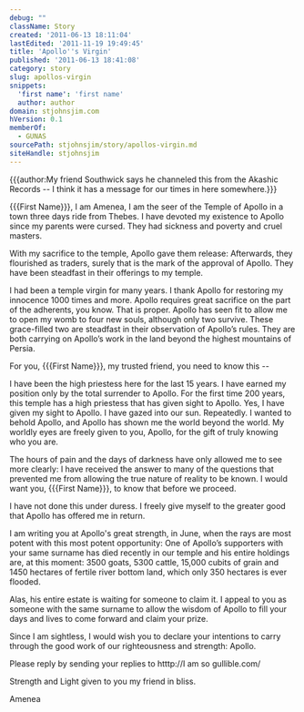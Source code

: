 ```yaml
---
debug: ""
className: Story
created: '2011-06-13 18:11:04'
lastEdited: '2011-11-19 19:49:45'
title: 'Apollo''s Virgin'
published: '2011-06-13 18:41:08'
category: story
slug: apollos-virgin
snippets:
  'first name': 'first name'
  author: author
domain: stjohnsjim.com
hVersion: 0.1
memberOf:
  - GUNAS
sourcePath: stjohnsjim/story/apollos-virgin.md
siteHandle: stjohnsjim
---
```

{{{author:My friend Southwick says he channeled this from the Akashic Records -- I think it has a message for our times in here somewhere.}}}

{{{First Name}}}, I am Amenea, I am the seer of the Temple of Apollo in a town three days ride from Thebes. I have devoted my existence to Apollo since my parents were cursed. They had sickness and poverty and cruel masters.

With my sacrifice to the temple, Apollo gave them release: Afterwards, they flourished as traders, surely that is the mark of the approval of Apollo. They have been steadfast in their offerings to my temple.

I had been a temple virgin for many years. I thank Apollo for restoring my innocence 1000 times and more. Apollo requires great sacrifice on the part of the adherents, you know. That is proper. Apollo has seen fit to allow me to open my womb to four new souls, although only two survive. These grace-filled two are steadfast in their observation of Apollo’s rules. They are both carrying on Apollo’s work in the land beyond the highest mountains of Persia.

For you, {{{First Name}}}, my trusted friend, you need to know this --

I have been the high priestess here for the last 15 years. I have earned my position only by the total surrender to Apollo. For the first time 200 years, this temple has a high priestess that has given sight to Apollo. Yes, I have given my sight to Apollo. I have gazed into our sun. Repeatedly. I wanted to behold Apollo, and Apollo has shown me the world beyond the world. My worldly eyes are freely given to you, Apollo, for the gift of truly knowing who you are.

The hours of pain and the days of darkness have only allowed me to see more clearly: I have received the answer to many of the questions that prevented me from allowing the true nature of reality to be known. I would want you, {{{First Name}}}, to know that before we proceed.

I have not done this under duress. I freely give myself to the greater good that Apollo has offered me in return.

I am writing you at Apollo's great strength, in June, when the rays are most potent with this most potent opportunity: One of Apollo’s supporters with your same surname has died recently in our temple and his entire holdings are, at this moment: 3500 goats, 5300 cattle, 15,000 cubits of grain and 1450 hectares of fertile river bottom land, which only 350 hectares is ever flooded.

Alas, his entire estate is waiting for someone to claim it. I appeal to you as someone with the same surname to allow the wisdom of Apollo to fill your days and lives to come forward and claim your prize.

Since I am sightless, I would wish you to declare your intentions to carry through the good work of our righteousness and strength: Apollo.

Please reply by sending your replies to htttp://I am so gullible.com/

Strength and Light given to you my friend in bliss.

Amenea

